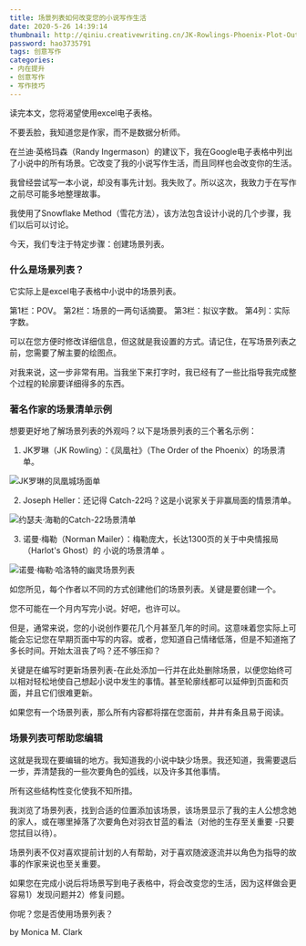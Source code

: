 ```yaml
---
title: 场景列表如何改变您的小说写作生活
date: 2020-5-26 14:39:14
thumbnail: http://qiniu.creativewriting.cn/JK-Rowlings-Phoenix-Plot-Outline.jpg
password: hao3735791
tags: 创意写作
categories:
- 内在提升 
- 创意写作
- 写作技巧
---
```


读完本文，您将渴望使用excel电子表格。

不要丢脸，我知道您是作家，而不是数据分析师。

在兰迪·英格玛森（Randy Ingermason）的建议下，我在Google电子表格中列出了小说中的所有场景。它改变了我的小说写作生活，而且同样也会改变你的生活。

我曾经尝试写一本小说，却没有事先计划。我失败了。所以这次，我致力于在写作之前尽可能多地整理故事。

我使用了Snowflake Method（雪花方法），该方法包含设计小说的几个步骤，我们以后可以讨论。

今天，我们专注于特定步骤：创建场景列表。

### 什么是场景列表？

它实际上是excel电子表格中小说中的场景列表。

第1栏：POV。
第2栏：场景的一两句话摘要。
第3栏：拟议字数。
第4列：实际字数。

可以在您方便时修改详细信息，但这就是我设置的方式。请记住，在写场景列表之前，您需要了解主要的绘图点。

对我来说，这一步非常有用。当我坐下来打字时，我已经有了一些比指导我完成整个过程的轮廓要详细得多的东西。

### 著名作家的场景清单示例

想要更好地了解场景列表的外观吗？以下是场景列表的三个著名示例：

1. JK罗琳（JK Rowling）：《凤凰社》（The Order of the Phoenix）的场景清单。 

![JK罗琳的凤凰城场面单](http://qiniu.creativewriting.cn/JK-Rowlings-Phoenix-Plot-Outline.jpg)

2. Joseph Heller：还记得  Catch-22吗？这是小说家关于非赢局面的情景清单。

![约瑟夫·海勒的Catch-22场景清单](http://qiniu.creativewriting.cn/Joseph-Heller-list.jpg)

3. 诺曼·梅勒（Norman Mailer）：梅勒庞大，长达1300页的关于中央情报局（Harlot's Ghost）的 小说的场景清单  。

![诺曼·梅勒·哈洛特的幽灵场景列表](http://qiniu.creativewriting.cn/mailerharlotoutlinefullsize.jpg)

如您所见，每个作者以不同的方式创建他们的场景列表。关键是要创建一个。

您不可能在一个月内写完小说。好吧，也许可以。

但是，通常来说，您的小说创作要花几个月甚至几年的时间。这意味着您实际上可能会忘记您在早期页面中写的内容。或者，您知道自己情绪低落，但是不知道拖了多长时间。开始太沮丧了吗？还不够压抑？

关键是在编写时更新场景列表-在此处添加一行并在此处删除场景，以便您始终可以相对轻松地使自己想起小说中发生的事情。甚至轮廓线都可以延伸到页面和页面，并且它们很难更新。

如果您有一个场景列表，那么所有内容都将摆在您面前，井井有条且易于阅读。

### 场景列表可帮助您编辑

这就是我现在要编辑的地方。我知道我的小说中缺少场景。我还知道，我需要退后一步，弄清楚我的一些次要角色的弧线，以及许多其他事情。

所有这些结构性变化使我不知所措。

我浏览了场景列表，找到合适的位置添加该场景，该场景显示了我的主人公想念她的家人，或在哪里掉落了次要角色对羽衣甘蓝的看法（对他的生存至关重要 -只要您拭目以待）。

场景列表不仅对喜欢提前计划的人有帮助，对于喜欢随波逐流并以角色为指导的故事的作家来说也至关重要。

如果您在完成小说后将场景写到电子表格中，将会改变您的生活，因为这样做会更容易1）发现问题并2）修复问题。

你呢？您是否使用场景列表？

by Monica M. Clark
